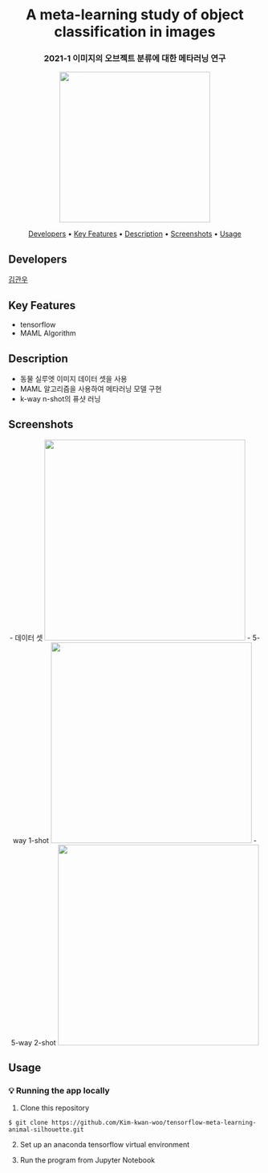<h1 align="center">
  A meta-learning study of object classification in images
</h1>
<h3 align="center">
  2021-1 이미지의 오브젝트 분류에 대한 메타러닝 연구
</h3>
<p align="center">
  <img src="https://user-images.githubusercontent.com/62555935/121768315-9af2c100-cb98-11eb-8e3e-87c247a7249e.png" width="300"/>
</p>

<p align="center">
  <a href="#developers">Developers</a> •
  <a href="#key-features">Key Features</a> •
  <a href="#description">Description</a> •
  <a href="#screenshots">Screenshots</a> •
  <a href="#usage">Usage</a>
</p>

## Developers

[김관우](https://github.com/Kim-kwan-woo)

## Key Features

- tensorflow
- MAML Algorithm

## Description

- 동물 실루엣 이미지 데이터 셋을 사용
- MAML 알고리즘을 사용하여 메타러닝 모델 구현
- k-way n-shot의 퓨샷 러닝

## Screenshots

<p align="center">
- 데이터 셋
<img src="https://user-images.githubusercontent.com/62555935/121768339-b8278f80-cb98-11eb-9845-61390bff6006.PNG", width="400"/>
- 5-way 1-shot
<img src="https://user-images.githubusercontent.com/62555935/121768383-e86f2e00-cb98-11eb-9a15-ba5c017b1677.PNG", width="400"/>
- 5-way 2-shot
<img src="https://user-images.githubusercontent.com/62555935/121769038-55d08e00-cb9c-11eb-9343-ed9ba82539f5.PNG", width="400"/>
</p>

## Usage

### :bulb: Running the app locally

1. Clone this repository

```terminal
$ git clone https://github.com/Kim-kwan-woo/tensorflow-meta-learning-animal-silhouette.git
```

2. Set up an anaconda tensorflow virtual environment

3. Run the program from Jupyter Notebook
